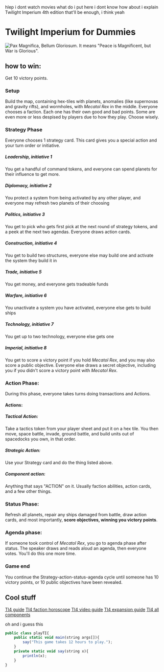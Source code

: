 hlep i dont watch movies
what do i put here
i dont know
how about i explain Twilight Imperium 4th edition
that'll be enough, i think
yeah

# Twilight Imperium for Dummies
![Pax Magnifica, Bellum Gloriosum. It means "Peace is Magnificent, but War is Glorious".](https://images-cdn.fantasyflightgames.com/filer_public/28/eb/28eb8b53-8f85-404c-9fac-5f1ab804a2e0/ti07_art_print_1.jpg)

## how to win:
Get 10 victory points.

### Setup
Build the map, containing hex-tiles with planets, anomalies (like supernovas and gravity rifts), and wormholes, with _Mecatol Rex_ in the middle.
Everyone chooses a faction. Each one has their own good and bad points. Some are even more or less despised by players due to how they play. Choose wisely. 

### Strategy Phase
Everyone chooses 1 strategy card. This card gives you a special action and your turn order or initiative.

##### Leadership, initiative 1
You get a handful of command tokens, and everyone can spend planets for their influence to get more.

##### Diplomacy, initiative 2
You protect a system from being activated by any other player, and everyone may refresh two planets of their choosing

##### Politics, initiative 3
You get to pick who gets first pick at the next round of strategy tokens, and a peek at the next two agendas. Everyone draws action cards.

##### Construction, initiative 4
You get to build two structures, everyone else may build one and activate the system they build it in

##### Trade, initiative 5
You get money, and everyone gets tradeable funds

##### Warfare, initiative 6
You unactivate a system you have activated, everyone else gets to build ships

##### Technology, initiative 7
You get up to two technology, everyone else gets one

##### Imperial, initiative 8
You get to score a victory point if you hold _Mecatol Rex_, and you may also score a public objective. Everyone else draws a secret objective, including you if you didn't score a victory point with _Mecatol Rex_.

### Action Phase:
During this phase, everyone takes turns doing transactions and Actions.

#### Actions:

##### Tactical Action:
Take a tactics token from your player sheet and put it on a hex tile. You then move, space battle, invade, ground battle, and build units out of spacedocks you own, in that order.

##### Strategic Action:
Use your Strategy card and do the thing listed above.

##### Component action:
Anything that says "ACTION" on it. Usually faction abilities, action cards, and a few other things.

### Status Phase:
Refresh all planets, repair any ships damaged from battle, draw action cards, and most importantly, **score objectives, winning you victory points**.

### Agenda phase:
If someone took control of _Mecatol Rex_, you go to agenda phase after status. The speaker draws and reads aloud an agenda, then everyone votes. You'll do this one more time.

### Game end
You continue the Strategy-action-status-agenda cycle until someone has 10 victory points, or 10 public objectives have been revealed. 

## Cool stuff
[TI4 guide](https://docs.google.com/presentation/d/1NxaPhJHw91KSSPzqQ6cjqAV-vTc__jJ3chuk5lxcbbU/edit#slide=id.p)
[TI4 faction horoscope](https://docs.google.com/presentation/d/1cN14NEDda78oPm20ViX3SQWPs7XSe8VB3qm1KCMSi_M/edit#slide=id.p)
[TI4 video guide](https://www.youtube.com/watch?v=_u2xEap5hBM)
[TI4 expansion guide](https://www.youtube.com/watch?v=AltGwY-bmfY)
[TI4 all components](https://docs.google.com/spreadsheets/d/1Y_av0_M5Cyz8viBIMOqDjf_ZbawR9GGNWztPqR-zuso/edit#gid=1737139573)

oh and i guess this
```javascript
public class playTI{
	public static void main(string args[]){
		say("This game takes 12 hours to play.");
	}
	private static void say(string x){
		println(x);
	}
}
```
